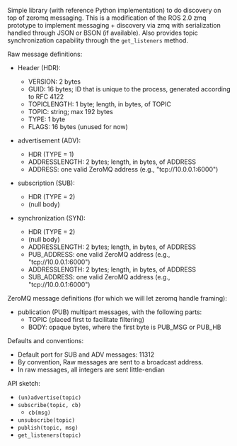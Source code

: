Simple library (with reference Python implementation) to do discovery
on top of zeromq messaging. This is a modification of the ROS 2.0 zmq
prototype to implement messaging + discovery via zmq with serialization
handled through JSON or BSON (if available).  Also provides topic  synchronization capability through the `get_listeners` method.  

Raw message definitions:

  * Header (HDR):
    * VERSION: 2 bytes
    * GUID: 16 bytes; ID that is unique to the process, generated according
      to RFC 4122
    * TOPICLENGTH: 1 byte; length, in bytes, of TOPIC
    * TOPIC: string; max 192 bytes
    * TYPE: 1 byte
    * FLAGS: 16 bytes (unused for now)

  * advertisement (ADV):
    * HDR (TYPE = 1)
    * ADDRESSLENGTH: 2 bytes; length, in bytes, of ADDRESS
    * ADDRESS: one valid ZeroMQ address (e.g., "tcp://10.0.0.1:6000")

  * subscription (SUB):
    * HDR (TYPE = 2)
    * (null body)

  * synchronization (SYN):
    * HDR (TYPE = 2)
    * (null body)
    * ADDRESSLENGTH: 2 bytes; length, in bytes, of ADDRESS
    * PUB_ADDRESS: one valid ZeroMQ address (e.g., "tcp://10.0.0.1:6000")
    * ADDRESSLENGTH: 2 bytes; length, in bytes, of ADDRESS
    * SUB_ADDRESS: one valid ZeroMQ address (e.g., "tcp://10.0.0.1:6000")


ZeroMQ message definitions (for which we will let zeromq handle framing):

  * publication (PUB) multipart messages, with the following parts:
    * TOPIC (placed first to facilitate filtering)
    * BODY: opaque bytes, where the first byte is PUB_MSG or PUB_HB


Defaults and conventions:

  * Default port for SUB and ADV messages: 11312
  * By convention, Raw messages are sent to a broadcast address.
  * In raw messages, all integers are sent little-endian


API sketch:

  * `(un)advertise(topic)`
  * `subscribe(topic, cb)`
    * `cb(msg)`
  * `unsubscribe(topic)`
  * `publish(topic, msg)`
  * `get_listeners(topic)`
